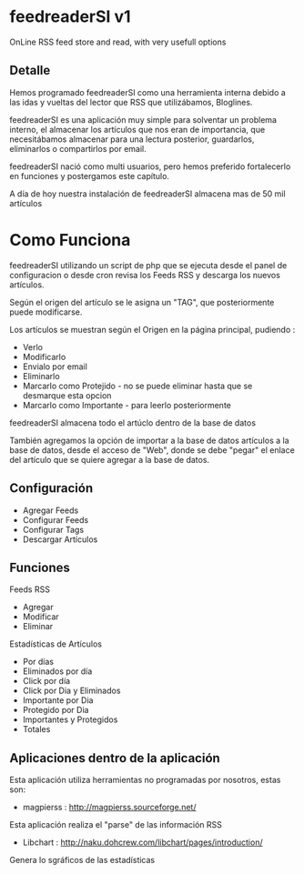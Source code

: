 feedreaderSI v1
===============

OnLine RSS feed store and read, with very usefull options


Detalle
-------
Hemos programado feedreaderSI como una herramienta interna debido a las
idas y vueltas del lector que RSS que utilizábamos, Bloglines.

feedreaderSI es una aplicación muy simple para solventar un problema
interno, el almacenar los artículos que nos eran de importancia, que
necesitábamos almacenar para una lectura posterior, guardarlos, eliminarlos
o compartirlos por email.

feedreaderSI nació como multi usuarios, pero hemos preferido fortalecerlo
en funciones y postergamos este capítulo.

A día de hoy nuestra instalación de feedreaderSI almacena mas de 50 mil
artículos


Como Funciona
=============
feedreaderSI utilizando un script de php que se ejecuta desde el panel
de configuracion o desde cron revisa los Feeds RSS y descarga los nuevos
artículos.

Según el origen del artículo se le asigna un "TAG", que posteriormente
puede modificarse.

Los artículos se muestran según el Origen en la página principal,
pudiendo :

* Verlo
* Modificarlo
* Envialo por email
* Eliminarlo
* Marcarlo como Protejido - no se puede eliminar hasta que se desmarque esta opcion
* Marcarlo como Importante - para leerlo posteriormente

feedreaderSI almacena todo el artúclo dentro de la base de datos

También agregamos la opción de importar a la base de datos artículos a la
base de datos, desde el acceso de "Web", donde se debe "pegar" el enlace
del artículo que se quiere agregar a la base de datos.


Configuración
-------------
* Agregar Feeds
* Configurar Feeds
* Configurar Tags
* Descargar Artículos

Funciones
---------

Feeds RSS
* Agregar
* Modificar
* Eliminar

Estadísticas de Artículos
* Por días
* Eliminados por día
* Click por día
* Click por Dia y Eliminados
* Importante por Dia
* Protegido por Dia
* Importantes y Protegidos
* Totales



Aplicaciones dentro de la aplicación
------------------------------------
Esta aplicación utiliza herramientas no programadas por nosotros, estas son:

* magpierss : http://magpierss.sourceforge.net/

Esta aplicación realiza el "parse" de las información RSS


* Libchart : http://naku.dohcrew.com/libchart/pages/introduction/

Genera lo sgráficos de las estadísticas

